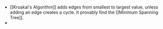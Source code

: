 - [[Kruskal's Algorithm]] adds edges from smallest to largest value, unless adding an edge creates a cycle. It provably find the [[Minimum Spanning Tree]].
-